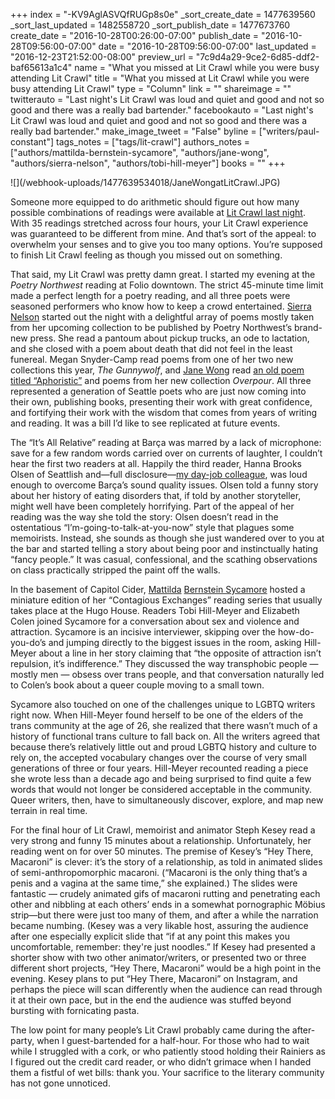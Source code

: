 +++
index = "-KV9AglASVQfRUGp8s0e"
_sort_create_date = 1477639560
_sort_last_updated = 1482558720
_sort_publish_date = 1477673760
create_date = "2016-10-28T00:26:00-07:00"
publish_date = "2016-10-28T09:56:00-07:00"
date = "2016-10-28T09:56:00-07:00"
last_updated = "2016-12-23T21:52:00-08:00"
preview_url = "7c9d4a29-9ce2-6d85-ddf2-baf65613a1c4"
name = "What you missed at Lit Crawl while you were busy attending Lit Crawl"
title = "What you missed at Lit Crawl while you were busy attending Lit Crawl"
type = "Column"
link = ""
shareimage = ""
twitterauto = "Last night's Lit Crawl was loud and quiet and good and not so good and there was a really bad bartender."
facebookauto = "Last night's Lit Crawl was loud and quiet and good and not so good and there was a really bad bartender."
make_image_tweet = "False"
byline = ["writers/paul-constant"]
tags_notes = ["tags/lit-crawl"]
authors_notes = ["authors/mattilda-bernstein-sycamore", "authors/jane-wong", "authors/sierra-nelson", "authors/tobi-hill-meyer"]
books = ""
+++
<p class="image">![](/webhook-uploads/1477639534018/JaneWongatLitCrawl.JPG)</p>

Someone more equipped to do arithmetic should figure out how many possible combinations of readings were available at [Lit Crawl last night](http://www.seattlereviewofbooks.com/notes/2016/10/26/literary-event-of-the-week-lit-crawl-2016/). With 35 readings stretched across four hours, your Lit Crawl experience was guaranteed to be different from mine. And that’s sort of the appeal: to overwhelm your senses and to give you too many options. You’re supposed to finish Lit Crawl feeling as though you missed out on something.

That said, my Lit Crawl was pretty damn great. I started my evening at the *Poetry Northwest* reading at Folio downtown. The strict 45-minute time limit made a perfect length for a poetry reading, and all three poets were seasoned performers who know how to keep a crowd entertained. [Sierra Nelson]( http://www.seattlereviewofbooks.com/notes/2015/09/08/rogue-wave/) started out the night with a delightful array of poems mostly taken from her upcoming collection to be published by Poetry Northwest’s brand-new press. She read a pantoum about pickup trucks, an ode to lactation, and she closed with a poem about death that did not feel in the least funereal. Megan Snyder-Camp read poems from one of her two new collections this year, *The Gunnywolf*, and [Jane Wong]( http://www.seattlereviewofbooks.com/writers/jane-wong/) read [an old poem titled “Aphoristic”](http://www.poetrynw.org/jane-wong-aphoristic/) and poems from her new collection *Overpour*. All three represented a generation of Seattle poets who are just now coming into their own, publishing books, presenting their work with great confidence, and fortifying their work with the wisdom that comes from years of writing and reading. It was a bill I’d like to see replicated at future events.

The “It’s All Relative” reading at Barça was marred by a lack of microphone: save for a few random words carried over on currents of laughter, I couldn’t hear the first two readers at all. Happily the third reader, Hanna Brooks Olsen of Seattlish and—full disclosure—[my day-job colleague](http://civic-ventures.com/), was loud enough to overcome Barça’s sound quality issues. Olsen told a funny story about her history of eating disorders that, if told by another storyteller, might well have been completely horrifying. Part of the appeal of her reading was the way she told the story: Olsen doesn’t read in the ostentatious “I’m-going-to-talk-at-you-now” style that plagues some memoirists. Instead, she sounds as though she just wandered over to you at the bar and started telling a story about being poor and instinctually hating “fancy people.” It was casual, confessional, and the scathing observations on class practically stripped the paint off the walls.

In the basement of Capitol Cider, [Mattilda](http://www.seattlereviewofbooks.com/writers/mattilda-bernstein-sycamore/) [Bernstein Sycamore](http://www.seattlereviewofbooks.com/authors/mattilda-bernstein-sycamore/) hosted a miniature edition of her “Contagious Exchanges” reading series that usually takes place at the Hugo House. Readers Tobi Hill-Meyer and Elizabeth Colen joined Sycamore for a conversation about sex and violence and attraction. Sycamore is an incisive interviewer, skipping over the how-do-you-do’s and jumping directly to the biggest issues in the room, asking Hill-Meyer about a line in her story claiming that “the opposite of attraction isn’t repulsion, it’s indifference.” They discussed the way transphobic people — mostly men — obsess over trans people, and that conversation naturally led to Colen’s book about a queer couple moving to a small town. 

Sycamore also touched on one of the challenges unique to LGBTQ writers right now. When Hill-Meyer found herself to be one of the elders of the trans community at the age of 26, she realized that there wasn’t much of a history of functional trans culture to fall back on. All the writers agreed that because there’s relatively little out and proud LGBTQ history and culture to rely on, the accepted vocabulary changes over the course of very small generations of three or four years. Hill-Meyer recounted reading a piece she wrote less than a decade ago and being surprised to find quite a few words that would not longer be considered acceptable in the community. Queer writers, then, have to simultaneously discover, explore, and map new terrain in real time.

For the final hour of Lit Crawl, memoirist and animator Steph Kesey read a very strong and funny 15 minutes about a relationship. Unfortunately, her reading went on for over 50 minutes. The premise of Kesey’s “Hey There, Macaroni” is clever: it’s the story of a relationship, as told in animated slides of semi-anthropomorphic macaroni. (“Macaroni is the only thing that’s a penis and a vagina at the same time,” she explained.) The slides were fantastic — crudely animated gifs of macaroni rutting and penetrating each other and nibbling at each others’ ends in a somewhat pornographic Möbius strip—but there were just too many of them, and after a while the narration became numbing. (Kesey was a very likable host, assuring the audience after one especially explicit slide that “if at any point this makes you uncomfortable, remember: they're just noodles.” If Kesey had presented a shorter show with two other animator/writers, or presented two or three different short projects, “Hey There, Macaroni” would be a high point in the evening. Kesey plans to put “Hey There, Macaroni” on Instagram, and perhaps the piece will scan differently when the audience can read through it at their own pace, but in the end the audience was stuffed beyond bursting with fornicating pasta.

The low point for many people’s Lit Crawl probably came during the after-party, when I guest-bartended for a half-hour. For those who had to wait while I struggled with a cork, or who patiently stood holding their Rainiers as I figured out the credit card reader, or who didn’t grimace when I handed them a fistful of wet bills: thank you. Your sacrifice to the literary community has not gone unnoticed.
